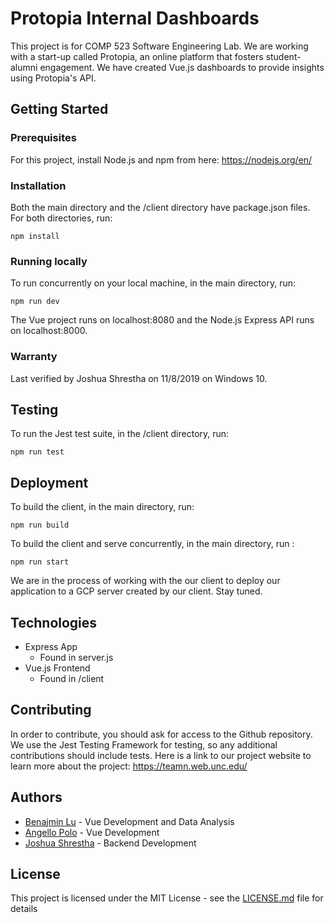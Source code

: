 # Protopia Internal Dashboards

This project is for COMP 523 Software Engineering Lab. We are working with a start-up called Protopia, an online platform that fosters student-alumni engagement. We have created Vue.js dashboards to provide insights using Protopia's API. 

## Getting Started

### Prerequisites
For this project, install Node.js and npm from here: https://nodejs.org/en/

### Installation
Both the main directory and the /client directory have package.json files. For both directories, run:
```
npm install 
```

### Running locally
To run concurrently on your local machine, in the main directory, run:
```
npm run dev
```
The Vue project runs on localhost:8080 and the Node.js Express API runs on localhost:8000.

### Warranty
Last verified by Joshua Shrestha on 11/8/2019 on Windows 10. 

## Testing
To run the Jest test suite, in the /client directory, run:
```
npm run test
```
## Deployment

To build the client, in the main directory, run:

```
npm run build
```

To build the client and serve concurrently, in the main directory, run :
```
npm run start
```
We are in the process of working with the our client to deploy our application to a GCP server created by our client. Stay tuned. 

## Technologies
* Express App
    * Found in server.js
* Vue.js Frontend
    * Found in /client

## Contributing
In order to contribute, you should ask for access to the Github repository.
We use the Jest Testing Framework for testing, so any additional contributions should include tests.
Here is a link to our project website to learn more about the project: https://teamn.web.unc.edu/

## Authors
* [Benajmin Lu](https://github.com/BenLu910) - Vue Development and Data Analysis
* [Angello Polo](https://github.com/apoloes) - Vue Development
* [Joshua Shrestha](https://github.com/joshrestha7) - Backend Development

## License

This project is licensed under the MIT License - see the [LICENSE.md](LICENSE.md) file for details
